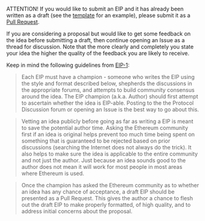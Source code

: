 
ATTENTION! If you would like to submit an EIP and it has already been written as a draft (see the [template](https://github.com/ethereum/EIPs/blob/master/eip-template.md) for an example), please submit it as a [Pull Request](https://github.com/ethereum/EIPs/pulls).

If you are considering a proposal but would like to get some feedback on the idea before submitting a draft, then continue opening an Issue as a thread for discussion.  Note that the more clearly and completely you state your idea the higher the quality of the feedback you are likely to receive.

Keep in mind the following guidelines from [EIP-1](https://eips.ethereum.org/EIPS/eip-1):

> Each EIP must have a champion - someone who writes the EIP using the style and format described below, shepherds the discussions in the appropriate forums, and attempts to build community consensus around the idea. The EIP champion (a.k.a. Author) should first attempt to ascertain whether the idea is EIP-able. Posting to the the Protocol Discussion forum or opening an Issue is the best way to go about this.

> Vetting an idea publicly before going as far as writing a EIP is meant to save the potential author time. Asking the Ethereum community first if an idea is original helps prevent too much time being spent on something that is guaranteed to be rejected based on prior discussions (searching the Internet does not always do the trick). It also helps to make sure the idea is applicable to the entire community and not just the author. Just because an idea sounds good to the author does not mean it will work for most people in most areas where Ethereum is used.

> Once the champion has asked the Ethereum community as to whether an idea has any chance of acceptance, a draft EIP should be presented as a Pull Request. This gives the author a chance to flesh out the draft EIP to make properly formatted, of high quality, and to address initial concerns about the proposal.

